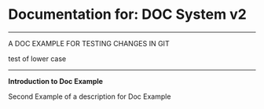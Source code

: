 # Documentation for: DOC System v2

---

A DOC EXAMPLE FOR TESTING CHANGES IN GIT

test of lower case 

---

**Introduction to Doc Example**

Second Example of a description for Doc Example
